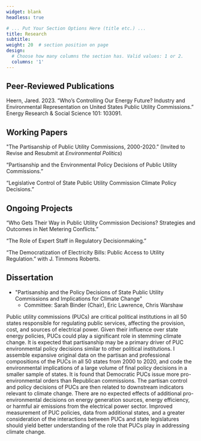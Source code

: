 ```yaml
---
widget: blank
headless: true

# ... Put Your Section Options Here (title etc.) ...
title: Research
subtitle:
weight: 20  # section position on page
design:
  # Choose how many columns the section has. Valid values: 1 or 2.
  columns: '1'
---
```



## Peer-Reviewed Publications

Heern, Jared. 2023. “Who’s Controlling Our Energy Future? Industry and Environmental Representation on United States Public Utility Commissions.” Energy Research & Social Science 101: 103091.


## Working Papers

"The Partisanship of Public Utility Commissions, 2000-2020.” (Invited to Revise and Resubmit at *Environmental Politics*)

“Partisanship and the Environmental Policy Decisions of Public Utility Commissions.”

“Legislative Control of State Public Utility Commission Climate Policy Decisions.”


## Ongoing Projects

“Who Gets Their Way in Public Utility Commission Decisions? Strategies and Outcomes in Net Metering Conflicts.”

“The Role of Expert Staff in Regulatory Decisionmaking.”

“The Democratization of Electricity Bills: Public Access to Utility Regulation.” with J. Timmons Roberts.


## Dissertation
 
*  "Partisanship and the Policy Decisions of State Public Utility Commissions and Implications for Climate Change"    
    *  Committee: Sarah Binder (Chair), Eric Lawrence, Chris Warshaw

Public utility commissions (PUCs) are critical political institutions in all 50 states responsible for regulating public services, affecting the provision, cost, and sources of electrical power. Given their influence over state energy policies, PUCs could play a significant role in stemming climate change. It is expected that partisanship may be a primary driver of PUC environmental policy decisions similar to other political institutions. I assemble expansive original data on the partisan and professional compositions of the PUCs in all 50 states from 2000 to 2020, and code the environmental implications of a large volume of final policy decisions in a smaller sample of states. It is found that Democratic PUCs issue more pro-environmental orders than Republican commissions. The partisan control and policy decisions of PUCs are then related to downstream indicators relevant to climate change. There are no expected effects of additional pro-environmental decisions on energy generation sources, energy efficiency, or harmful air emissions from the electrical power sector. Improved measurement of PUC policies, data from additional states, and a greater consideration of the interactions between PUCs and state legislatures should yield better understanding of the role that PUCs play in addressing climate change.



